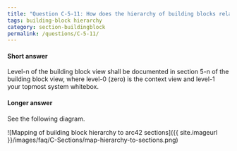 ```yaml
---
title: "Question C-5-11: How does the hierarchy of building blocks relate to the arc42 sections (5.1, 5.2 etc.)?"
tags: building-block hierarchy
category: section-buildingblock
permalink: /questions/C-5-11/
---
```


#### Short answer

Level-n of the building block view shall be documented in section 5-n of the building block view, where level-0 (zero) is the context view and level-1 your topmost system whitebox.

#### Longer answer

See the following diagram.

![Mapping of building block hierarchy to arc42 sections]({{ site.imageurl }}/images/faq/C-Sections/map-hierarchy-to-sections.png)
